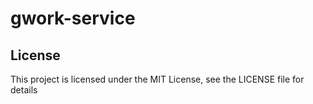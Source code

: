 # gwork-service

## License

This project is licensed under the MIT License, see the LICENSE file for details
